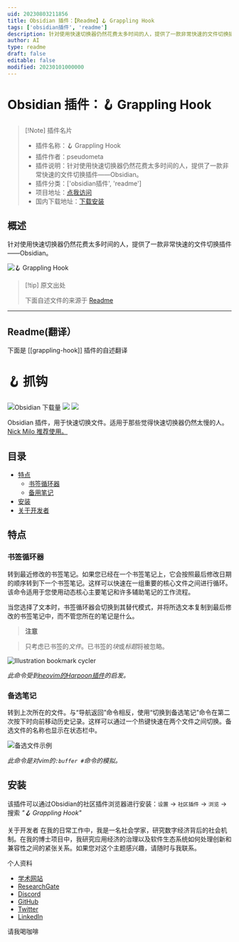 ```yaml
---
uid: 20230803211856
title: Obsidian 插件：【Readme】🪝 Grappling Hook
tags: ['obsidian插件', 'readme']
description: 针对使用快速切换器仍然花费太多时间的人，提供了一款非常快速的文件切换插件——Obsidian。
author: AI
type: readme
draft: false
editable: false
modified: 20230101000000
---
```


# Obsidian 插件：🪝 Grappling Hook

> [!Note] 插件名片
> - 插件名称：🪝 Grappling Hook
> - 插件作者：pseudometa
> - 插件说明：针对使用快速切换器仍然花费太多时间的人，提供了一款非常快速的文件切换插件——Obsidian。
> - 插件分类：['obsidian插件', 'readme']
> - 项目地址：[点我访问](https://github.com/chrisgrieser/grappling-hook)
> - 国内下载地址：[下载安装](https://pkmer.cn/products/plugin/pluginMarket/?grappling-hook)

## 概述

针对使用快速切换器仍然花费太多时间的人，提供了一款非常快速的文件切换插件——Obsidian。

![🪝 Grappling Hook](https://cdn.pkmer.cn/covers/grappling-hook.png!pkmer)

> [!tip] 原文出处
> 
>下面自述文件的来源于 [Readme](https://ghproxy.net/https://raw.githubusercontent.com/chrisgrieser/grappling-hook/main/README.md)
> 

---

## Readme(翻译）

下面是 [[grappling-hook]] 插件的自述翻译



# 🪝 抓钩

![Obsidian 下载量](https://img.shields.io/badge/dynamic/json?logo=obsidian&color=%23483699&label=下载量&query=%24%5B%22grappling-hook%22%5D.downloads&url=https%3A%2F%2Fraw.githubusercontent.com%2Fobsidianmd%2Fobsidian-releases%2Fmaster%2Fcommunity-plugin-stats.json&style=plastic) ![](https://img.shields.io/github/v/release/chrisgrieser/grappling-hook?label=最新版本&style=plastic) [![](https://img.shields.io/badge/更新日志-点击这里-FFE800?style=plastic)](Changelog.md)

Obsidian 插件，用于快速切换文件。适用于那些觉得快速切换器仍然太慢的人。[Nick Milo 推荐使用。](https://youtu.be/mcrcRXp5d8A?t=462)

## 目录

<!--toc:start-->
- [特点](#features)
	- [书签循环器](#bookmark-cycler)
	- [备用笔记](#alternate-note)
- [安装](#installation)
- [关于开发者](#about-the-developer)
<!--toc:end-->

## 特点

### 书签循环器

转到最近修改的书签笔记。如果您已经在一个书签笔记上，它会按照最后修改日期的顺序转到下一个书签笔记。这样可以快速在一组重要的核心文件之间进行循环。该命令适用于您使用动态核心主要笔记和许多辅助笔记的工作流程。



当您选择了文本时，书签循环器会切换到其替代模式，并将所选文本复制到最后修改的书签笔记中，而不管您所在的笔记是什么。



> __注意__  

> 只考虑已书签的*文件*。已书签的*块*或*标题*将被忽略。



![Illustration bookmark cycler](./illustration/bookmark-cycler.png)







*此命令受到[neovim的Harpoon插件](https://github.com/ThePrimeagen/harpoon)的启发。*

### 备选笔记
转到上次所在的文件。与“导航返回”命令相反，使用“切换到备选笔记”命令在第二次按下时向前移动历史记录。这样可以通过一个热键快速在两个文件之间切换。备选文件的名称也显示在状态栏中。

![备选文件示例](./illustration/alt-file.png)

*此命令是对vim的`:buffer #`命令的模拟。*

## 安装
该插件可以通过Obsidian的社区插件浏览器进行安装：`设置` → `社区插件` → `浏览` → 搜索 *"🪝 Grappling Hook"*

<!-- vale Google.FirstPerson = NO -->

关于开发者
在我的日常工作中，我是一名社会学家，研究数字经济背后的社会机制。在我的博士项目中，我研究应用经济的治理以及软件生态系统如何处理创新和兼容性之间的紧张关系。如果您对这个主题感兴趣，请随时与我联系。

个人资料
- [学术网站](https://chris-grieser.de/)
- [ResearchGate](https://www.researchgate.net/profile/Christopher-Grieser)
- [Discord](https://discordapp.com/users/462774483044794368/)
- [GitHub](https://github.com/chrisgrieser/)
- [Twitter](https://twitter.com/pseudo_meta)
- [LinkedIn](https://www.linkedin.com/in/christopher-grieser-ba693b17a/)

请我喝咖啡
<br>




